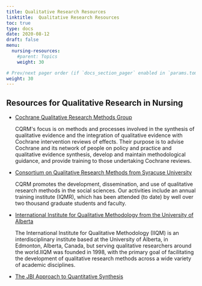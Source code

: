 ```yaml
---
title: Qualitative Research Resources
linktitle:  Qualitative Research Resources
toc: true
type: docs
date: 2020-08-12
draft: false
menu:
  nursing-resources:
    #parent: Topics
    weight: 30

# Prev/next pager order (if `docs_section_pager` enabled in `params.toml`)
weight: 30
---
```




## Resources for Qualitative Research in Nursing


* [Cochrane Qualitative Research Methods Group](https://methods.cochrane.org/qi/)

  CQRM's focus is on methods and processes involved in the synthesis of qualitative evidence and the integration of qualitative evidence with Cochrane intervention reviews of effects. Their purpose is to advise Cochrane and its network of people on policy and practice and qualitative evidence synthesis, develop and maintain methodological guidance, and provide training to those undertaking Cochrane reviews.
* [Consortium on Qualitative Research Methods from Syracuse University](https://www.maxwell.syr.edu/moynihan/cqrm/About_CQRM/)

  CQRM promotes the development, dissemination, and use of qualitative research methods in the social sciences. Our activities include an annual training institute (IQMR), which has been attended (to date) by well over two thousand graduate students and faculty.
* [International Institute for Qualitative Methodology from the University of Alberta](https://www.ualberta.ca/international-institute-for-qualitative-methodology/index.html)

  The International Institute for Qualitative Methodology (IIQM) is an interdisciplinary institute based at the University of Alberta, in Edmonton, Alberta, Canada, but serving qualitative researchers around the world.IIQM was founded in 1998, with the primary goal of facilitating the development of qualitative research methods across a wide variety of academic disciplines.
* [The JBI Approach to Quantitative Synthesis](https://jbi-global-wiki.refined.site/space/MANUAL/4688131/2.4+The+JBI+Approach+to+qualitative+synthesis)

  

